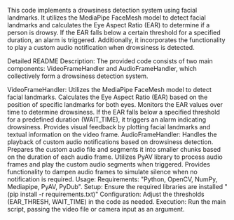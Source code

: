 This code implements a drowsiness detection system using facial landmarks. It utilizes the MediaPipe FaceMesh model to detect facial landmarks and calculates the Eye Aspect Ratio (EAR) to determine if a person is drowsy. If the EAR falls below a certain threshold for a specified duration, an alarm is triggered. Additionally, it incorporates the functionality to play a custom audio notification when drowsiness is detected.

Detailed README Description:
The provided code consists of two main components: VideoFrameHandler and AudioFrameHandler, which collectively form a drowsiness detection system.

VideoFrameHandler:
Utilizes the MediaPipe FaceMesh model to detect facial landmarks.
Calculates the Eye Aspect Ratio (EAR) based on the position of specific landmarks for both eyes.
Monitors the EAR values over time to determine drowsiness.
If the EAR falls below a specified threshold for a predefined duration (WAIT_TIME), it triggers an alarm indicating drowsiness.
Provides visual feedback by plotting facial landmarks and textual information on the video frame.
AudioFrameHandler:
Handles the playback of custom audio notifications based on drowsiness detection.
Prepares the custom audio file and segments it into smaller chunks based on the duration of each audio frame.
Utilizes PyAV library to process audio frames and play the custom audio segments when triggered.
Provides functionality to dampen audio frames to simulate silence when no notification is required.
Usage:
Requirements:
"Python, OpenCV, NumPy, Mediapipe, PyAV, PyDub".
Setup:
Ensure the required libraries are installed 
"(pip install -r requirements.txt)"
Configuration: 
Adjust the thresholds (EAR_THRESH, WAIT_TIME) in the code as needed.
Execution:
Run the main script, passing the video file or camera input as an argument.

